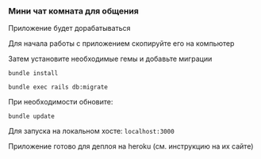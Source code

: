 <h3> Мини чат комната для общения</h3>

Приложение будет дорабатываться

Для начала работы с приложением скопируйте его на компьютер

Затем установите необходимые гемы и добавьте миграции

`bundle install`

`bundle exec rails db:migrate`

При необходимости обновите: 

`bundle update`

Для запуска на локальном хосте: `localhost:3000`

Приложение готово для деплоя на heroku (см. инструкцию на их сайте)

